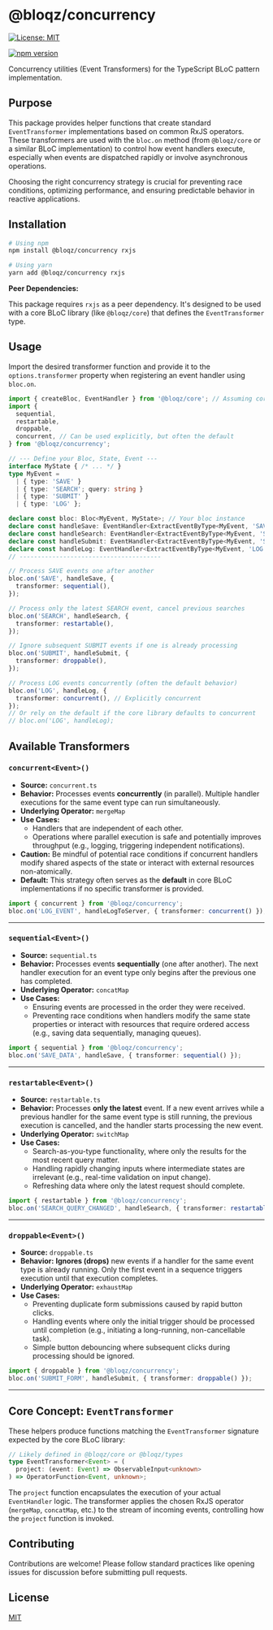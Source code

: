 # @bloqz/concurrency

[![License: MIT](https://img.shields.io/badge/License-MIT-yellow.svg)](https://opensource.org/licenses/MIT)
<!-- Add other relevant badges: npm version, build status, etc. -->
<!-- npm i -D @types/node -->
[![npm version](https://badge.fury.io/js/%40bloqz%2Fconcurrency.svg)](https://badge.fury.io/js/%40bloqz%2Fconcurrency)

Concurrency utilities (Event Transformers) for the TypeScript BLoC pattern implementation.

## Purpose

This package provides helper functions that create standard `EventTransformer` implementations based on common RxJS operators. These transformers are used with the `bloc.on` method (from `@bloqz/core` or a similar BLoC implementation) to control how event handlers execute, especially when events are dispatched rapidly or involve asynchronous operations.

Choosing the right concurrency strategy is crucial for preventing race conditions, optimizing performance, and ensuring predictable behavior in reactive applications.

## Installation

```bash
# Using npm
npm install @bloqz/concurrency rxjs

# Using yarn
yarn add @bloqz/concurrency rxjs
```

**Peer Dependencies:**

This package requires `rxjs` as a peer dependency. It's designed to be used with a core BLoC library (like `@bloqz/core`) that defines the `EventTransformer` type.

## Usage

Import the desired transformer function and provide it to the `options.transformer` property when registering an event handler using `bloc.on`.

```typescript
import { createBloc, EventHandler } from '@bloqz/core'; // Assuming core package
import {
  sequential,
  restartable,
  droppable,
  concurrent, // Can be used explicitly, but often the default
} from '@bloqz/concurrency';

// --- Define your Bloc, State, Event ---
interface MyState { /* ... */ }
type MyEvent =
  | { type: 'SAVE' }
  | { type: 'SEARCH'; query: string }
  | { type: 'SUBMIT' }
  | { type: 'LOG' };

declare const bloc: Bloc<MyEvent, MyState>; // Your bloc instance
declare const handleSave: EventHandler<ExtractEventByType<MyEvent, 'SAVE'>, MyState>;
declare const handleSearch: EventHandler<ExtractEventByType<MyEvent, 'SEARCH'>, MyState>;
declare const handleSubmit: EventHandler<ExtractEventByType<MyEvent, 'SUBMIT'>, MyState>;
declare const handleLog: EventHandler<ExtractEventByType<MyEvent, 'LOG'>, MyState>;
// ---------------------------------------

// Process SAVE events one after another
bloc.on('SAVE', handleSave, {
  transformer: sequential(),
});

// Process only the latest SEARCH event, cancel previous searches
bloc.on('SEARCH', handleSearch, {
  transformer: restartable(),
});

// Ignore subsequent SUBMIT events if one is already processing
bloc.on('SUBMIT', handleSubmit, {
  transformer: droppable(),
});

// Process LOG events concurrently (often the default behavior)
bloc.on('LOG', handleLog, {
  transformer: concurrent(), // Explicitly concurrent
});
// Or rely on the default if the core library defaults to concurrent
// bloc.on('LOG', handleLog);
```

## Available Transformers

### `concurrent<Event>()`

*   **Source:** `concurrent.ts`
*   **Behavior:** Processes events **concurrently** (in parallel). Multiple handler executions for the same event type can run simultaneously.
*   **Underlying Operator:** `mergeMap`
*   **Use Cases:**
    *   Handlers that are independent of each other.
    *   Operations where parallel execution is safe and potentially improves throughput (e.g., logging, triggering independent notifications).
*   **Caution:** Be mindful of potential race conditions if concurrent handlers modify shared aspects of the state or interact with external resources non-atomically.
*   **Default:** This strategy often serves as the **default** in core BLoC implementations if no specific transformer is provided.

```typescript
import { concurrent } from '@bloqz/concurrency';
bloc.on('LOG_EVENT', handleLogToServer, { transformer: concurrent() });
```

---

### `sequential<Event>()`

*   **Source:** `sequential.ts`
*   **Behavior:** Processes events **sequentially** (one after another). The next handler execution for an event type only begins after the previous one has completed.
*   **Underlying Operator:** `concatMap`
*   **Use Cases:**
    *   Ensuring events are processed in the order they were received.
    *   Preventing race conditions when handlers modify the same state properties or interact with resources that require ordered access (e.g., saving data sequentially, managing queues).

```typescript
import { sequential } from '@bloqz/concurrency';
bloc.on('SAVE_DATA', handleSave, { transformer: sequential() });
```

---

### `restartable<Event>()`

*   **Source:** `restartable.ts`
*   **Behavior:** Processes **only the latest** event. If a new event arrives while a previous handler for the same event type is still running, the previous execution is cancelled, and the handler starts processing the new event.
*   **Underlying Operator:** `switchMap`
*   **Use Cases:**
    *   Search-as-you-type functionality, where only the results for the most recent query matter.
    *   Handling rapidly changing inputs where intermediate states are irrelevant (e.g., real-time validation on input change).
    *   Refreshing data where only the latest request should complete.

```typescript
import { restartable } from '@bloqz/concurrency';
bloc.on('SEARCH_QUERY_CHANGED', handleSearch, { transformer: restartable() });
```

---

### `droppable<Event>()`

*   **Source:** `droppable.ts`
*   **Behavior:** **Ignores (drops)** new events if a handler for the same event type is already running. Only the first event in a sequence triggers execution until that execution completes.
*   **Underlying Operator:** `exhaustMap`
*   **Use Cases:**
    *   Preventing duplicate form submissions caused by rapid button clicks.
    *   Handling events where only the initial trigger should be processed until completion (e.g., initiating a long-running, non-cancellable task).
    *   Simple button debouncing where subsequent clicks during processing should be ignored.

```typescript
import { droppable } from '@bloqz/concurrency';
bloc.on('SUBMIT_FORM', handleSubmit, { transformer: droppable() });
```

---

## Core Concept: `EventTransformer`

These helpers produce functions matching the `EventTransformer` signature expected by the core BLoC library:

```typescript
// Likely defined in @bloqz/core or @bloqz/types
type EventTransformer<Event> = (
  project: (event: Event) => ObservableInput<unknown>
) => OperatorFunction<Event, unknown>;
```

The `project` function encapsulates the execution of your actual `EventHandler` logic. The transformer applies the chosen RxJS operator (`mergeMap`, `concatMap`, etc.) to the stream of incoming events, controlling how the `project` function is invoked.

## Contributing

Contributions are welcome! Please follow standard practices like opening issues for discussion before submitting pull requests.

## License

[MIT](../LICENSE)